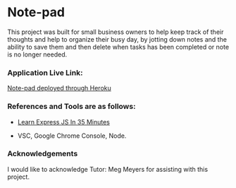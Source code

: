 # Note-pad

This project was built for small business owners to help keep track of their thoughts and help to organize their busy day, by jotting down notes and the ability to save them and then delete when tasks has been completed or note is no longer needed.

### Application Live Link:
[Note-pad deployed through Heroku](https://note-pad10-ec9ca0bfdfc2.herokuapp.com/)

### References and Tools are as follows:

* [Learn Express JS In 35 Minutes](https://www.youtube.com/watch?v=SccSCuHhOw0)

* VSC, Google Chrome Console, Node.

### Acknowledgements

I would like to acknowledge Tutor: Meg Meyers for assisting with this project.